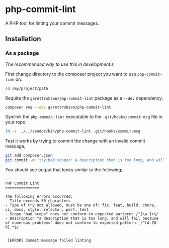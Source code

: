 # php-commit-lint

A PHP tool for linting your commit messages.

## Installation

### As a package

_The recommended way to use this in development.s_

First change directory to the composer project you want to use `php-commit-link` on.

```sh
cd /my/project/path
```

Require the `garettrobson/php-commit-lint` package as a `--dev` dependency;

```sh
composer req --dev garettrobson/php-commit-lint
```

Symlink the `php-commit-lint` executable to the `.git/hooks/commit-msg` file in your repo;

```sh
ln -s ../../vendor/bin/php-commit-lint .git/hooks/commit-msg
```

Test it works by trying to commit the change with an invalid commit message;

```sh
git add composer.json
git commit -m 'try(bad scope): a description that is too long, and will fail because of numerous problems'
```

You should see output that looks similar to the following;

```

PHP Commit Lint
===============

The following errors occurred:
- Title exceeds 50 characters
- Type of try not allowed, must be one of: fix, feat, build, chore, ci, docs, style, refactor, perf, test
- Scope "bad scope" does not conform to expected pattern: /^[\w-]+$/
- Description "a description that is too long, and will fail because of numerous problems" does not conform to expected pattern: /^[A-Z0-9].*$/


 [ERROR] Commit message failed linting

```
